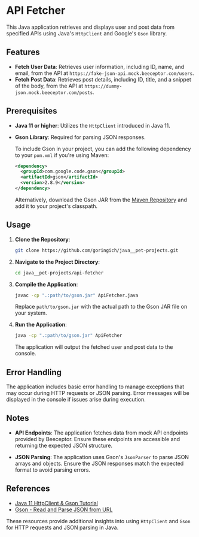 # API Fetcher

This Java application retrieves and displays user and post data from specified APIs using Java's `HttpClient` and Google's `Gson` library.

## Features

- **Fetch User Data**: Retrieves user information, including ID, name, and email, from the API at `https://fake-json-api.mock.beeceptor.com/users`.
- **Fetch Post Data**: Retrieves post details, including ID, title, and a snippet of the body, from the API at `https://dummy-json.mock.beeceptor.com/posts`.

## Prerequisites

- **Java 11 or higher**: Utilizes the `HttpClient` introduced in Java 11.
- **Gson Library**: Required for parsing JSON responses.

  To include Gson in your project, you can add the following dependency to your `pom.xml` if you're using Maven:

  ```xml
  <dependency>
    <groupId>com.google.code.gson</groupId>
    <artifactId>gson</artifactId>
    <version>2.8.9</version>
  </dependency>
  ```

  Alternatively, download the Gson JAR from the [Maven Repository](https://mvnrepository.com/artifact/com.google.code.gson/gson) and add it to your project's classpath.

## Usage

1. **Clone the Repository**:

   ```bash
   git clone https://github.com/goringich/java__pet-projects.git
   ```

2. **Navigate to the Project Directory**:

   ```bash
   cd java__pet-projects/api-fetcher
   ```

3. **Compile the Application**:

   ```bash
   javac -cp ".:path/to/gson.jar" ApiFetcher.java
   ```

   Replace `path/to/gson.jar` with the actual path to the Gson JAR file on your system.

4. **Run the Application**:

   ```bash
   java -cp ".:path/to/gson.jar" ApiFetcher
   ```

   The application will output the fetched user and post data to the console.

## Error Handling

The application includes basic error handling to manage exceptions that may occur during HTTP requests or JSON parsing. Error messages will be displayed in the console if issues arise during execution.

## Notes

- **API Endpoints**: The application fetches data from mock API endpoints provided by Beeceptor. Ensure these endpoints are accessible and returning the expected JSON structure.

- **JSON Parsing**: The application uses Gson's `JsonParser` to parse JSON arrays and objects. Ensure the JSON responses match the expected format to avoid parsing errors.

## References

- [Java 11 HttpClient & Gson Tutorial](https://www.techiediaries.com/java/java-11-httpclient-gson-send-http-get-parse-json-example/)
- [Gson - Read and Parse JSON from URL](https://www.javacodeexamples.com/gson-read-and-parse-json-from-url/14635)

These resources provide additional insights into using `HttpClient` and `Gson` for HTTP requests and JSON parsing in Java.
